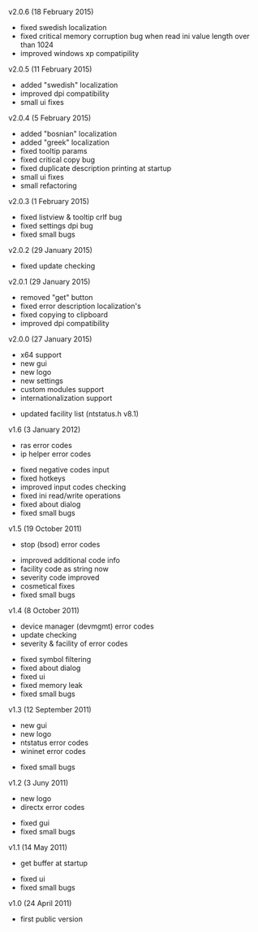 v2.0.6 (18 February 2015)
- fixed swedish localization
- fixed critical memory corruption bug when read ini value length over than 1024
- improved windows xp compatipility

v2.0.5 (11 February 2015)
- added "swedish" localization
- improved dpi compatibility
- small ui fixes

v2.0.4 (5 February 2015)
- added "bosnian" localization
- added "greek" localization
- fixed tooltip params
- fixed critical copy bug
- fixed duplicate description printing at startup
- small ui fixes
- small refactoring

v2.0.3 (1 February 2015)
- fixed listview & tooltip crlf bug
- fixed settings dpi bug
- fixed small bugs

v2.0.2 (29 January 2015)
- fixed update checking

v2.0.1 (29 January 2015)
- removed "get" button
- fixed error description localization's
- fixed copying to clipboard
- improved dpi compatibility

v2.0.0 (27 January 2015)
+ x64 support
+ new gui
+ new logo
+ new settings
+ custom modules support
+ internationalization support
- updated facility list (ntstatus.h v8.1)

v1.6 (3 January 2012)
+ ras error codes
+ ip helper error codes
- fixed negative codes input
- fixed hotkeys
- improved input codes checking
- fixed ini read/write operations
- fixed about dialog
- fixed small bugs

v1.5 (19 October 2011)
+ stop (bsod) error codes
- improved additional code info 
- facility code as string now
- severity code improved
- cosmetical fixes
- fixed small bugs

v1.4 (8 October 2011)
+ device manager (devmgmt) error codes
+ update checking
+ severity & facility of error codes
- fixed symbol filtering
- fixed about dialog
- fixed ui
- fixed memory leak
- fixed small bugs

v1.3 (12 September 2011)
+ new gui
+ new logo
+ ntstatus error codes
+ wininet  error codes
- fixed small bugs

v1.2 (3 Juny 2011)
+ new logo
+ directx error codes
- fixed gui
- fixed small bugs

v1.1 (14 May 2011)
+ get buffer at startup
- fixed ui
- fixed small bugs

v1.0 (24 April 2011)
- first public version